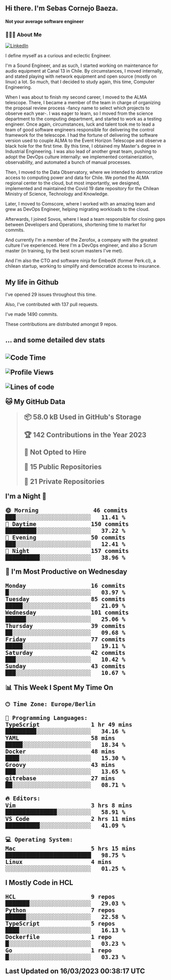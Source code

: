 <h2> Hi there.  I'm Sebas Cornejo Baeza.</h2>
<h4> Not your average software engineer</h4>
<h3> 👨🏻‍💻 About Me </h3>
<a href="http://linkedin.com/in/sebastian-cornejo-baeza/"><img alt="LinkedIn" src="https://img.shields.io/badge/Sebas%20Cornejo%20-informational?style=appveyor&logo=linkedin"></a>


I define myself as a curious and eclectic Engineer.

I'm a Sound Engineer, and as such, I started working on maintenance for audio equipment at Canal 13 in Chile.
By circumstances, I moved internally, and stated playing with network equipment and open source (mostly on linux) 
a lot. So much, that I decided to study again, this time, Computer Engineering.

When I was about to finish my second career, I moved to the ALMA telescope. There, I became a member of the team
in charge of organizing the proposal review process -fancy name to select which projects to observe each year-. 
I was eager to learn, so I moved from the science department to the computing department, and started to work as 
a testing engineer. Once again, circumstances, luck and talent took me to lead a team of good software engineers 
responsible for delivering the control framework for the telescope. I had the fortune of delivering the software
version used to couple ALMA to the Event Horizon Telescope and observe a black hole for the first time.
By this time, I obtained my Master's degree in Industrial Engineering.
I was also lead of another great team, pushing to adopt the DevOps culture internally: we implemented containerization, observability, and automated a bunch of manual processes.

Then, I moved to the Data Observatory, where we intended to democratize access to computing power
and data for Chile. We ported the ALMA regional center to the cloud, but most importantly, we designed, implemented
and maintained the Covid 19 date repository for the Chilean Ministry of Science, Technology and Knowledge.

Later, I moved to Comscore, where I worked with an amazing team and grew as DevOps Engineer, helping migrating workloads to the cloud.

Afterwards, I joined Sovos, where I lead a team responsible for closing gaps between Developers and Operations, shortening time to market for commits.

And currently I'm a member of the Zerofox, a company with the greatest culture I've experienced. Here I'm a DevOps
engineer, and also a Scrum master (in training, by the best scrum masters I've met).
 
And I'm also the CTO and software ninja for EmbedX (former Perk.cl), a chilean startup, working to simplify and democratize access to insurance.

<h2> My life in Github </h2>

I've opened 29 issues throughout this time.

Also, I've contributed with 137 pull requests.

I've made 1490 commits.

These contributions are distributed amongst 9 repos.

<h2>... and some detailed dev stats<h2>

<!--START_SECTION:waka-->
![Code Time](http://img.shields.io/badge/Code%20Time-291%20hrs%2020%20mins-blue)

![Profile Views](http://img.shields.io/badge/Profile%20Views-1-blue)

![Lines of code](https://img.shields.io/badge/From%20Hello%20World%20I%27ve%20Written-593.3%20thousand%20lines%20of%20code-blue)

**🐱 My GitHub Data** 

> 📦 58.0 kB Used in GitHub's Storage 
 > 
> 🏆 142 Contributions in the Year 2023
 > 
> 🚫 Not Opted to Hire
 > 
> 📜 15 Public Repositories 
 > 
> 🔑 21 Private Repositories 
 > 
**I'm a Night 🦉** 

```text
🌞 Morning                46 commits          ███░░░░░░░░░░░░░░░░░░░░░░   11.41 % 
🌆 Daytime                150 commits         █████████░░░░░░░░░░░░░░░░   37.22 % 
🌃 Evening                50 commits          ███░░░░░░░░░░░░░░░░░░░░░░   12.41 % 
🌙 Night                  157 commits         ██████████░░░░░░░░░░░░░░░   38.96 % 
```
📅 **I'm Most Productive on Wednesday** 

```text
Monday                   16 commits          █░░░░░░░░░░░░░░░░░░░░░░░░   03.97 % 
Tuesday                  85 commits          █████░░░░░░░░░░░░░░░░░░░░   21.09 % 
Wednesday                101 commits         ██████░░░░░░░░░░░░░░░░░░░   25.06 % 
Thursday                 39 commits          ██░░░░░░░░░░░░░░░░░░░░░░░   09.68 % 
Friday                   77 commits          █████░░░░░░░░░░░░░░░░░░░░   19.11 % 
Saturday                 42 commits          ███░░░░░░░░░░░░░░░░░░░░░░   10.42 % 
Sunday                   43 commits          ███░░░░░░░░░░░░░░░░░░░░░░   10.67 % 
```


📊 **This Week I Spent My Time On** 

```text
🕑︎ Time Zone: Europe/Berlin

💬 Programming Languages: 
TypeScript               1 hr 49 mins        █████████░░░░░░░░░░░░░░░░   34.16 % 
YAML                     58 mins             █████░░░░░░░░░░░░░░░░░░░░   18.34 % 
Docker                   48 mins             ████░░░░░░░░░░░░░░░░░░░░░   15.30 % 
Groovy                   43 mins             ███░░░░░░░░░░░░░░░░░░░░░░   13.65 % 
gitrebase                27 mins             ██░░░░░░░░░░░░░░░░░░░░░░░   08.71 % 

🔥 Editors: 
Vim                      3 hrs 8 mins        ███████████████░░░░░░░░░░   58.91 % 
VS Code                  2 hrs 11 mins       ██████████░░░░░░░░░░░░░░░   41.09 % 

💻 Operating System: 
Mac                      5 hrs 15 mins       █████████████████████████   98.75 % 
Linux                    4 mins              ░░░░░░░░░░░░░░░░░░░░░░░░░   01.25 % 
```

**I Mostly Code in HCL** 

```text
HCL                      9 repos             ███████░░░░░░░░░░░░░░░░░░   29.03 % 
Python                   7 repos             ██████░░░░░░░░░░░░░░░░░░░   22.58 % 
TypeScript               5 repos             ████░░░░░░░░░░░░░░░░░░░░░   16.13 % 
Dockerfile               1 repo              █░░░░░░░░░░░░░░░░░░░░░░░░   03.23 % 
Go                       1 repo              █░░░░░░░░░░░░░░░░░░░░░░░░   03.23 % 
```




 Last Updated on 16/03/2023 00:38:17 UTC
<!--END_SECTION:waka-->
